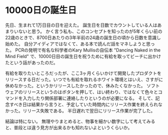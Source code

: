 # 10000日の誕生日
先日、生まれて1万日目の日を迎えた。
誕生日を日数でカウントしている人はあまりいないと思う。
かく言う私も、このコンセプトを知ったのが5年くらい前の22歳のときで、8700日あたりの3年半前の24歳の誕生日の頃から日数を意識し始めた。
自分アイディアではなくて、ある本で読んだ話をマネしようと思った。
PCRの発明で有名な科学者のKary Mullisの自伝本 "Dancing Naked in the Mind Field" で、10000日目の誕生日を祝うために有給を取ってビーチに出かけたという話があったのだ。

有給を取りたいところだったが、ここ3ヶ月くらいかけて開発したプロダクトをリリースする日だった。いつでも有給を取れるホワイト環境とはいえ、さすがに休めなかった。というかリリースしたかったので、休みたくなかった。
ソフトウェアのリリースというのはボタンを押して、はい終わり、ではなくて色々とコマンドを入力したり関係部署に連絡したりというのが必要になる。
そして、記念すべき日は結果から言うと、予定していた時間内にリリース作業を終えられなかった。リリース失敗である。
半日遅れで翌日にリリース作業が完了した。

結論は特にない。
無理やりまとめると、物事を細かい数字にして考えてみると、普段とは違う見方が出来るかも知れないよというくらいか。
